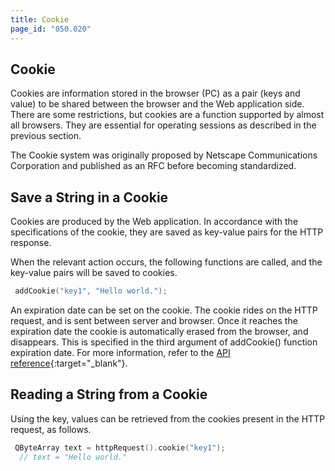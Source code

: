 ```yaml
---
title: Cookie
page_id: "050.020"
---
```


## Cookie

Cookies are information stored in the browser (PC) as a pair (keys and value) to be shared between the browser and the Web application side. There are some restrictions, but cookies are a function supported by almost all browsers. They are essential for operating sessions as described in the previous section.

The Cookie system was originally proposed by Netscape Communications Corporation and published as an RFC before becoming standardized.
 

## Save a String in a Cookie

Cookies are produced by the Web application. In accordance with the specifications of the cookie, they are saved as key-value pairs for the HTTP response.

When the relevant action occurs, the following functions are called, and the key-value pairs will be saved to cookies.

```c++
 addCookie("key1", "Hello world.");
```

An expiration date can be set on the cookie. The cookie rides on the HTTP request, and is sent between server and browser. Once it reaches the expiration date the cookie is automatically erased from the browser, and disappears. This is specified in the third argument of addCookie() function expiration date. For more information, refer to the [API reference](http://treefrogframework.org/tf_doxygen/classes.html){:target="_blank"}.
 
## Reading a String from a Cookie

Using the key, values can be retrieved from the cookies present in the HTTP request, as follows.

```c++
 QByteArray text = httpRequest().cookie("key1");
  // text = "Hello world."
```